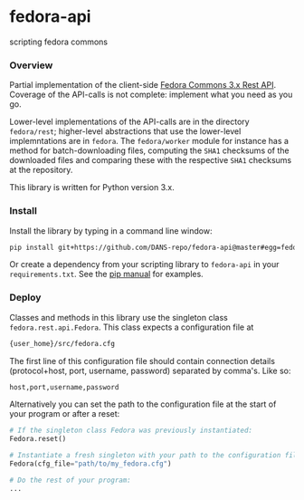# fedora-api

scripting fedora commons

### Overview

Partial implementation of the 
client-side [Fedora Commons 3.x Rest API](https://wiki.duraspace.org/display/FEDORA38/REST+API). Coverage
of the API-calls is not complete: implement what you need as you go.

Lower-level implementations of the API-calls are in the directory `fedora/rest`; higher-level
abstractions that use the lower-level implemntations are in `fedora`. 
The `fedora/worker` module for instance has a method for batch-downloading files, computing the
`SHA1` checksums of the downloaded files and comparing these with the respective `SHA1` checksums
at the repository. 

This library is written for Python version 3.x.

### Install

Install the library by typing in a command line window:
```bash
pip install git+https://github.com/DANS-repo/fedora-api@master#egg=fedora-api
```
Or create a dependency from your scripting library to `fedora-api`
in your `requirements.txt`. See the [pip manual](https://pip.pypa.io/en/stable/reference/pip_install/#git)
for examples.

### Deploy

Classes and methods in this library use the singleton class `fedora.rest.api.Fedora`. This class
expects a configuration file at
```bash
{user_home}/src/fedora.cfg
```
The first line of this configuration file should contain connection details 
(protocol+host, port, username, password)
separated by comma's. Like so:
```bash
host,port,username,password
```
Alternatively you can set the path to the configuration file at the start of your program
or after a reset:
```python
# If the singleton class Fedora was previously instantiated:
Fedora.reset()

# Instantiate a fresh singleton with your path to the configuration file:
Fedora(cfg_file="path/to/my_fedora.cfg")

# Do the rest of your program:
...

```
